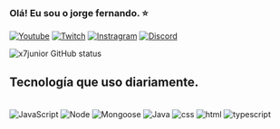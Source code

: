 
### Olá! Eu sou o jorge fernando. ⭐

[![Youtube](https://img.shields.io/badge/YouTube-FF0000?style=for-the-badge&logo=youtube&logoColor=white)](https://youtube.com/x7junior)
[![Twitch](https://img.shields.io/badge/Twitch-9146FF?style=for-the-badge&logo=twitch&logoColor=white)](https://www.twitch.tv/x7junior)
[![Instragram](https://img.shields.io/badge/Instagram-E4405F?style=for-the-badge&logo=instagram&logoColor=white)](https://www.instagram.com/youtube_x7junior/)
[![Discord](https://img.shields.io/badge/Discord-7289DA?style=for-the-badge&logo=discord&logoColor=white)](https://discord.gg/QGuU9J22mg)

![x7junior GitHub status](https://github-readme-stats.vercel.app/api?username=x7junior&show_icons=true&theme=radical)

## Tecnología que uso diariamente.

<div style="display: inline_block"><br/>
    <img align="center" alt="JavaScript" src="https://img.shields.io/badge/JavaScript-F7DF1E?style=for-the-badge&logo=javascript&logoColor=black">
    <img align="center" alt="Node" src="https://img.shields.io/badge/Node.js-43853D?style=for-the-badge&logo=node.js&logoColor=white">
    <img align="center" alt="Mongoose" src="https://img.shields.io/badge/MongoDB-4EA94B?style=for-the-badge&logo=mongodb&logoColor=white">
    <img align="center" alt="Java" src="https://img.shields.io/badge/Java-ED8B00?style=for-the-badge&logo=openjdk&logoColor=white">
    <img align="center" alt="css" src="https://img.shields.io/badge/CSS-239120?&style=for-the-badge&logo=css3&logoColor=white">
    <img align="center" alt="html" src="https://img.shields.io/badge/HTML-239120?style=for-the-badge&logo=html5&logoColor=white">
    <img align="center" alt="typescript" src="https://img.shields.io/badge/TypeScript-007ACC?style=for-the-badge&logo=typescript&logoColor=white">
</div>
